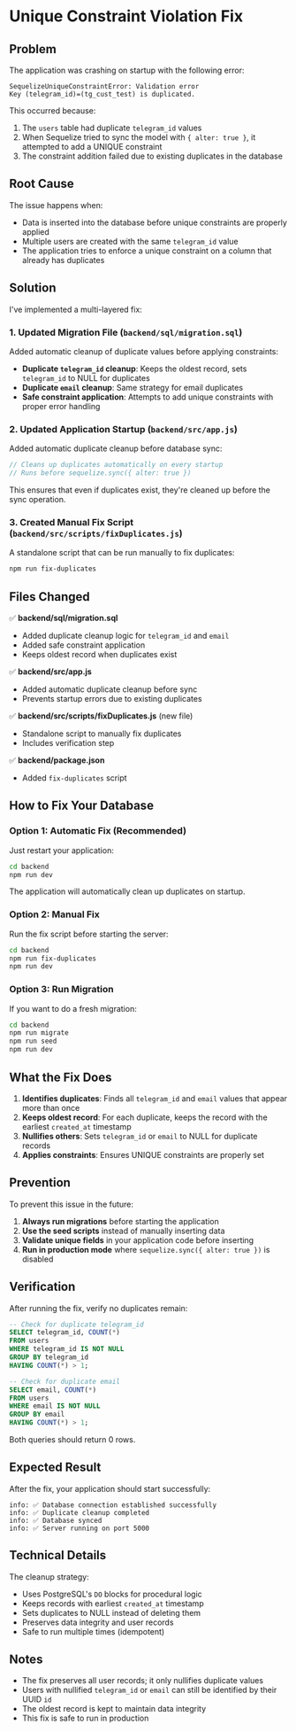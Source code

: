 # Unique Constraint Violation Fix

## Problem

The application was crashing on startup with the following error:

```
SequelizeUniqueConstraintError: Validation error
Key (telegram_id)=(tg_cust_test) is duplicated.
```

This occurred because:
1. The `users` table had duplicate `telegram_id` values
2. When Sequelize tried to sync the model with `{ alter: true }`, it attempted to add a UNIQUE constraint
3. The constraint addition failed due to existing duplicates in the database

## Root Cause

The issue happens when:
- Data is inserted into the database before unique constraints are properly applied
- Multiple users are created with the same `telegram_id` value
- The application tries to enforce a unique constraint on a column that already has duplicates

## Solution

I've implemented a multi-layered fix:

### 1. **Updated Migration File** (`backend/sql/migration.sql`)

Added automatic cleanup of duplicate values before applying constraints:

- **Duplicate `telegram_id` cleanup**: Keeps the oldest record, sets `telegram_id` to NULL for duplicates
- **Duplicate `email` cleanup**: Same strategy for email duplicates
- **Safe constraint application**: Attempts to add unique constraints with proper error handling

### 2. **Updated Application Startup** (`backend/src/app.js`)

Added automatic duplicate cleanup before database sync:

```javascript
// Cleans up duplicates automatically on every startup
// Runs before sequelize.sync({ alter: true })
```

This ensures that even if duplicates exist, they're cleaned up before the sync operation.

### 3. **Created Manual Fix Script** (`backend/src/scripts/fixDuplicates.js`)

A standalone script that can be run manually to fix duplicates:

```bash
npm run fix-duplicates
```

## Files Changed

✅ **backend/sql/migration.sql**
- Added duplicate cleanup logic for `telegram_id` and `email`
- Added safe constraint application
- Keeps oldest record when duplicates exist

✅ **backend/src/app.js**
- Added automatic duplicate cleanup before sync
- Prevents startup errors due to existing duplicates

✅ **backend/src/scripts/fixDuplicates.js** (new file)
- Standalone script to manually fix duplicates
- Includes verification step

✅ **backend/package.json**
- Added `fix-duplicates` script

## How to Fix Your Database

### Option 1: Automatic Fix (Recommended)

Just restart your application:

```bash
cd backend
npm run dev
```

The application will automatically clean up duplicates on startup.

### Option 2: Manual Fix

Run the fix script before starting the server:

```bash
cd backend
npm run fix-duplicates
npm run dev
```

### Option 3: Run Migration

If you want to do a fresh migration:

```bash
cd backend
npm run migrate
npm run seed
npm run dev
```

## What the Fix Does

1. **Identifies duplicates**: Finds all `telegram_id` and `email` values that appear more than once
2. **Keeps oldest record**: For each duplicate, keeps the record with the earliest `created_at` timestamp
3. **Nullifies others**: Sets `telegram_id` or `email` to NULL for duplicate records
4. **Applies constraints**: Ensures UNIQUE constraints are properly set

## Prevention

To prevent this issue in the future:

1. **Always run migrations** before starting the application
2. **Use the seed scripts** instead of manually inserting data
3. **Validate unique fields** in your application code before inserting
4. **Run in production mode** where `sequelize.sync({ alter: true })` is disabled

## Verification

After running the fix, verify no duplicates remain:

```sql
-- Check for duplicate telegram_id
SELECT telegram_id, COUNT(*) 
FROM users 
WHERE telegram_id IS NOT NULL 
GROUP BY telegram_id 
HAVING COUNT(*) > 1;

-- Check for duplicate email
SELECT email, COUNT(*) 
FROM users 
WHERE email IS NOT NULL 
GROUP BY email 
HAVING COUNT(*) > 1;
```

Both queries should return 0 rows.

## Expected Result

After the fix, your application should start successfully:

```
info: ✅ Database connection established successfully
info: ✅ Duplicate cleanup completed
info: ✅ Database synced
info: ✅ Server running on port 5000
```

## Technical Details

The cleanup strategy:
- Uses PostgreSQL's `DO` blocks for procedural logic
- Keeps records with earliest `created_at` timestamp
- Sets duplicates to NULL instead of deleting them
- Preserves data integrity and user records
- Safe to run multiple times (idempotent)

## Notes

- The fix preserves all user records; it only nullifies duplicate values
- Users with nullified `telegram_id` or `email` can still be identified by their UUID `id`
- The oldest record is kept to maintain data integrity
- This fix is safe to run in production
